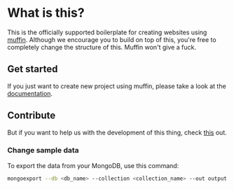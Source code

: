 # What is this?

This is the officially supported boilerplate for creating websites using [muffin][1]. Although we encourage you to build on top of this, you're free to completely change the structure of this. Muffin won't give a fuck.

## Get started

If you just want to create new project using muffin, please take a look at the [documentation][2].

## Contribute

But if you want to help us with the development of this thing, check [this][3] out.

### Change sample data

To export the data from your MongoDB, use this command:

```bash
mongoexport --db <db_name> --collection <collection_name> --out output.json --jsonArray --pretty
```

[1]: https://github.com/small-cake/app
[2]: https://github.com/small-cake/app#use-me
[3]: https://github.com/small-cake/app/blob/master/CONTRIBUTING.md
